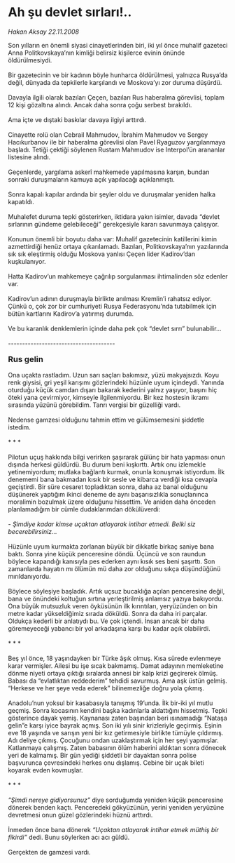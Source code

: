 # Ah şu devlet sırları!..

*Hakan Aksay 22.11.2008*

<div class="taraf_structure_2col_1zq">
<div class="margen_n">



 <p>Son yılların en önemli siyasi cinayetlerinden biri, iki yıl önce muhalif gazeteci Anna Politkovskaya’nın kimliği belirsiz kişilerce evinin önünde öldürülmesiydi. <br/><br/>Bir gazetecinin ve bir kadının böyle hunharca öldürülmesi, yalnızca Rusya’da değil, dünyada da tepkilerle karşılandı ve Moskova’yı zor duruma düşürdü. <br/><br/>Davayla ilgili olarak bazıları Çeçen, bazıları Rus haberalma görevlisi, toplam 12 kişi gözaltına alındı. Ancak daha sonra çoğu serbest bırakıldı. <br/><br/>Ama içte ve dıştaki baskılar davaya ilgiyi arttırdı. <br/><br/>Cinayette rolü olan Cebrail Mahmudov, İbrahim Mahmudov ve Sergey Hacıkurbanov ile bir haberalma görevlisi olan Pavel Ryaguzov yargılanmaya başladı. Tetiği çektiği söylenen Rustam Mahmudov ise Interpol’ün arananlar listesine alındı. <br/><br/>Geçenlerde, yargılama askerî mahkemede yapılmasına karşın, bundan sonraki duruşmaların kamuya açık yapılacağı açıklanmıştı. <br/><br/>Sonra kapalı kapılar ardında bir şeyler oldu ve duruşmalar yeniden halka kapatıldı. <br/><br/>Muhalefet duruma tepki gösterirken, iktidara yakın isimler, davada “devlet sırlarının gündeme gelebileceği” gerekçesiyle kararı savunmaya çalışıyor. <br/><br/>Konunun önemli bir boyutu daha var: Muhalif gazetecinin katillerini kimin azmettirdiği henüz ortaya çıkarılamadı. Bazıları, Politkovskaya’nın yazılarında sık sık eleştirmiş olduğu Moskova yanlısı Çeçen lider Kadirov’dan kuşkulanıyor. <br/><br/>Hatta Kadirov’un mahkemeye çağrılıp sorgulanması ihtimalinden söz edenler var. <br/><br/>Kadirov’un adının duruşmayla birlikte anılması Kremlin’i rahatsız ediyor. Çünkü o, çok zor bir cumhuriyeti Rusya Federasyonu’nda tutabilmek için bütün kartlarını Kadirov’a yatırmış durumda. <br/><br/>Ve bu karanlık denklemlerin içinde daha pek çok “devlet sırrı” bulunabilir... <br/><br/>--------------------------------------<b></b> <br/><br/><font size="4"><strong>Rus gelin <br/></strong></font><br/>Ona uçakta rastladım. Uzun sarı saçları bakımsız, yüzü makyajsızdı. Koyu renk giysisi, gri yeşil karışımı gözlerindeki hüzünle uyum içindeydi. Yanında oturduğu küçük camdan dışarı bakarak kederini yalnız yaşıyor, başını hiç öteki yana çevirmiyor, kimseyle ilgilenmiyordu. Bir kez hostesin ikramı sırasında yüzünü görebildim. Tanrı vergisi bir güzelliği vardı. <br/><br/>Nedense gamzesi olduğunu tahmin ettim ve gülümsemesini şiddetle istedim. <br/><br/>* * * <br/><br/>Pilotun uçuş hakkında bilgi verirken şaşırarak gülünç bir hata yapması onun dışında herkesi güldürdü. Bu durum beni kışkırttı. Artık onu izlemekle yetinemiyordum; mutlaka bağlantı kurmak, onunla konuşmak istiyordum. İlk denememi bana bakmadan kısık bir sesle ve kibarca verdiği kısa cevapla geçiştirdi. Bir süre cesaret topladıktan sonra, daha az banal olduğunu düşünerek yaptığım ikinci deneme de aynı başarısızlıkla sonuçlanınca moralimin bozulmak üzere olduğunu hissettim. Ve aniden daha önceden planlamadığım bir cümle dudaklarımdan dökülüverdi: <br/><br/><em>- Şimdiye kadar kimse uçaktan atlayarak intihar etmedi. Belki siz becerebilirsiniz…</em> <br/><br/>Hüzünle uyum kurmakta zorlanan büyük bir dikkatle birkaç saniye bana baktı. Sonra yine küçük penceresine döndü. Üçüncü ve son raundun böylece kapandığı kanısıyla pes ederken aynı kısık ses beni şaşırttı. Son zamanlarda hayatın mı ölümün mü daha zor olduğunu sıkça düşündüğünü mırıldanıyordu. <br/><br/>Böylece söyleşiye başladık. Artık uçsuz bucaklığa açılan penceresine değil, bana ve önündeki koltuğun sırtına yerleştirilmiş anlamsız yazıya bakıyordu. Ona büyük mutsuzluk veren öyküsünün ilk kırıntıları, yeryüzünden on bin metre kadar yükseldiğimiz sırada döküldü. Sonra da daha iri parçalar. Oldukça kederli bir anlatıydı bu. Ve çok içtendi. İnsan ancak bir daha göremeyeceği yabancı bir yol arkadaşına karşı bu kadar açık olabilirdi. <br/><br/>* * * <br/><br/>Beş yıl önce, 18 yaşındayken bir Türke âşık olmuş. Kısa sürede evlenmeye karar vermişler. Ailesi bu işe sıcak bakmamış. Damat adayının memleketine dönme niyeti ortaya çıktığı sıralarda annesi bir kalp krizi geçirerek ölmüş. Babası da “evlatlıktan reddederim” tehdidi savurmuş. Ama aşk üstün gelmiş. “Herkese ve her şeye veda ederek” bilinemezliğe doğru yola çıkmış. <br/><br/>Anadolu’nun yoksul bir kasabasıyla tanışmış 19’unda. İlk bir-iki yıl mutlu geçmiş. Sonra kocasının kendini başka kadınlarla aldattığını hissetmiş. Tepki gösterince dayak yemiş. Kaynanası zaten başından beri ısınamadığı “Nataşa gelin”e karşı iyice bayrak açmış. Son iki yılı sinir krizleriyle geçirmiş. Eşinin eve 18 yaşında ve sarışın yeni bir kız getirmesiyle birlikte tümüyle çıldırmış. Adı deliye çıkmış. Çocuğunu ondan uzaklaştırmak için her şeyi yapmışlar. Katlanmaya çalışmış. Zaten babasının ölüm haberini aldıktan sonra dönecek yeri de kalmamış. Bir gün yediği şiddetli bir dayaktan sonra polise başvurunca çevresindeki herkes onu dışlamış. Cebine bir uçak bileti koyarak evden kovmuşlar. <br/><br/>* * * <br/><br/><em>“Şimdi nereye gidiyorsunuz”</em> diye sorduğumda yeniden küçük penceresine dönerek benden kaçtı. Penceredeki gökyüzünün, yerini yeniden yeryüzüne devretmesi onun güzel gözlerindeki hüznü arttırdı. <br/><br/>İnmeden önce bana dönerek <em>“Uçaktan atlayarak intihar etmek müthiş bir fikirdi”</em> dedi. Bunu söylerken acı acı güldü. <br/><br/>Gerçekten de gamzesi vardı.</p>

<br/>


<div id="taraf_not">
</div>

</div>


</div>
